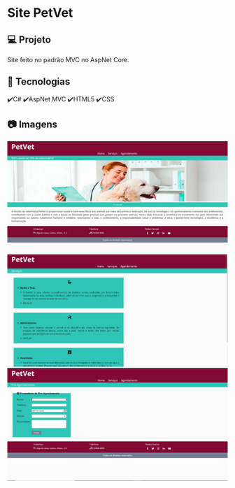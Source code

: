 # Site PetVet
## 💻 Projeto
Site feito no padrão MVC no AspNet Core.
## :rocket: Tecnologias
✔️C#
✔️AspNet MVC
✔️HTML5
✔️CSS

## :camera: Imagens
![IMG1](Imagem_das_páginas/Página1.jpg)
![IMG1](Imagem_das_páginas/Página2.jpg)
![IMG1](Imagem_das_páginas/Página3.jpg)


